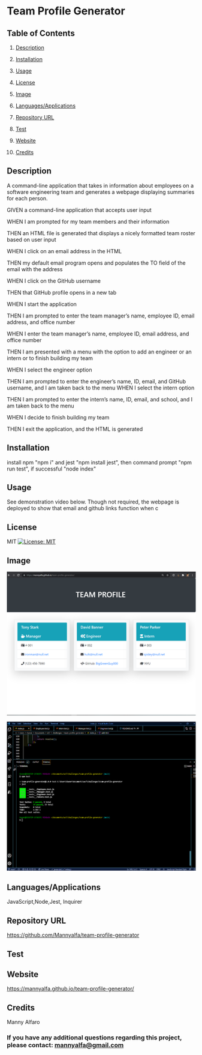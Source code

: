 # Team Profile Generator
  
## Table of Contents

1. [Description](#description)

2. [Installation](#installation)

3. [Usage](#usage)

4. [License](#license)

5. [Image](#Image)

6. [Languages/Applications](#languages-applications)

7. [Repository URL](#repository-url)

8. [Test](#test)

9. [Website](#website)

10. [Credits](#credits)

## Description
A command-line application that takes in information about employees on a software engineering team and generates a webpage displaying summaries for each person.

GIVEN a command-line application that accepts user input

WHEN I am prompted for my team members and their information

THEN an HTML file is generated that displays a nicely formatted team roster based on user input

WHEN I click on an email address in the HTML

THEN my default email program opens and populates the TO field of the email with the address

WHEN I click on the GitHub username

THEN that GitHub profile opens in a new tab

WHEN I start the application

THEN I am prompted to enter the team manager’s name, employee ID, email address, and office number

WHEN I enter the team manager’s name, employee ID, email address, and office number

THEN I am presented with a menu with the option to add an engineer or an intern or to finish building my team

WHEN I select the engineer option

THEN I am prompted to enter the engineer’s name, ID, email, and GitHub username, and I am taken back to the menu
WHEN I select the intern option

THEN I am prompted to enter the intern’s name, ID, email, and school, and I am taken back to the menu

WHEN I decide to finish building my team

THEN I exit the application, and the HTML is generated

## Installation
install npm "npm i" and jest "npm install jest", then command prompt "npm run test", if successful "node index"

## Usage
See demonstration video below. Though not required, the webpage is deployed to show that email and github links function when c

## License
MIT [![License: MIT](https://img.shields.io/badge/License-MIT-yellow.svg)](https://opensource.org/licenses/MIT)

## Image
![screenshot](https://github.com/Mannyalfa/team-profile-generator/blob/main/assets/Screenshot.png)

![screenshot](https://github.com/Mannyalfa/team-profile-generator/blob/main/assets/testShot.png)

## Languages/Applications
JavaScript,Node,Jest, Inquirer

## Repository URL
https://github.com/Mannyalfa/team-profile-generator

## Test

## Website
https://mannyalfa.github.io/team-profile-generator/
    
## Credits
Manny Alfaro

### If you have any additional questions regarding this project, please contact: mannyalfa@gmail.com
